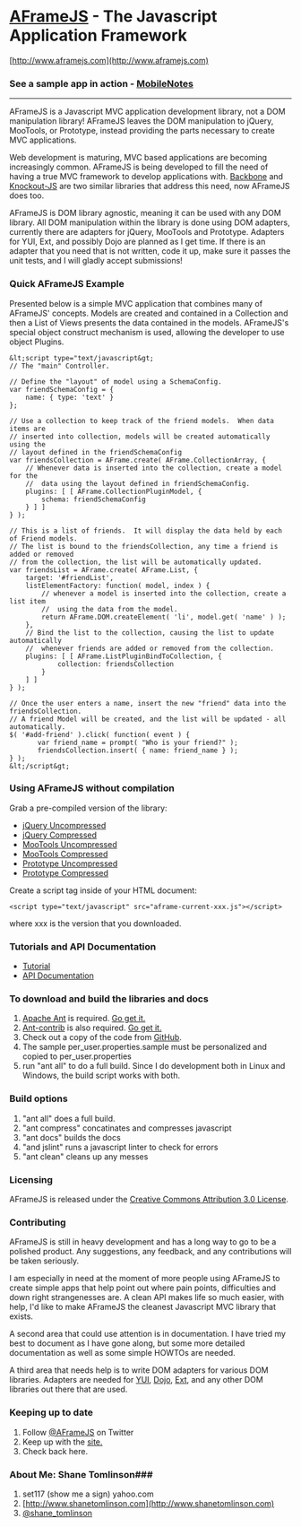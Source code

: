 [AFrameJS](http://www.aframejs.com) - The Javascript Application Framework
================================================

[http://www.aframejs.com](http://www.aframejs.com)

### See a sample app in action - [MobileNotes](https://github.com/stomlinson/MobileNotes) ###


-----------------------
AFrameJS is a Javascript MVC application development library, not a DOM manipulation library!  AFrameJS leaves the DOM manipulation to jQuery, MooTools, or Prototype, instead providing the parts necessary to create MVC applications.

Web development is maturing, MVC based applications are becoming increasingly common.  AFrameJS is being developed to fill the need of having a true MVC framework to develop applications with.  [Backbone](http://documentcloud.github.com/backbone/) and [Knockout-JS](http://knockoutjs.com/) are two similar libraries that address this need, now AFrameJS does too.

AFrameJS is DOM library agnostic, meaning it can be used with any DOM library.  All DOM manipulation within the library is done using DOM adapters, currently there are adapters for jQuery, MooTools and Prototype. Adapters for YUI, Ext, and possibly Dojo are planned as I get time. If there is an adapter that you need that is not written, code it up, make sure it passes the unit tests, and I will gladly accept submissions!

### Quick AFrameJS Example ###
Presented below is a simple MVC application that combines many of AFrameJS' concepts.  Models are created and contained in a Collection and then a List of Views presents the data contained in the models.  AFrameJS's special object construct mechanism is used, allowing the developer to use object Plugins.

    &lt;script type="text/javascript&gt;
    // The "main" Controller.
                
    // Define the "layout" of model using a SchemaConfig.
    var friendSchemaConfig = {
        name: { type: 'text' }
    };

    // Use a collection to keep track of the friend models.  When data items are
    // inserted into collection, models will be created automatically using the
    // layout defined in the friendSchemaConfig
    var friendsCollection = AFrame.create( AFrame.CollectionArray, {
        // Whenever data is inserted into the collection, create a model for the
        //  data using the layout defined in friendSchemaConfig.
        plugins: [ [ AFrame.CollectionPluginModel, {
            schema: friendSchemaConfig
        } ] ]
    } );

    // This is a list of friends.  It will display the data held by each of Friend models.
    // The list is bound to the friendsCollection, any time a friend is added or removed 
    // from the collection, the list will be automatically updated.
    var friendsList = AFrame.create( AFrame.List, {
        target: '#friendList',
        listElementFactory: function( model, index ) {
            // whenever a model is inserted into the collection, create a list item
            //  using the data from the model.
            return AFrame.DOM.createElement( 'li', model.get( 'name' ) );
        },
        // Bind the list to the collection, causing the list to update automatically
        //  whenever friends are added or removed from the collection.
        plugins: [ [ AFrame.ListPluginBindToCollection, {
                collection: friendsCollection
            }
        ] ]
    } );

    // Once the user enters a name, insert the new "friend" data into the friendsCollection.
    // A friend Model will be created, and the list will be updated - all automatically.
    $( '#add-friend' ).click( function( event ) {
           var friend_name = prompt( "Who is your friend?" );
           friendsCollection.insert( { name: friend_name } );
    } );            
    &lt;/script&gt;

### Using AFrameJS without compilation ###

Grab a pre-compiled version of the library:

* [jQuery Uncompressed](https://github.com/stomlinson/AFrame-JS/raw/master/dist/aframe-current-jquery.js)
* [jQuery Compressed](https://github.com/stomlinson/AFrame-JS/raw/master/dist/aframe-current-jquery.min.js)
* [MooTools Uncompressed](https://github.com/stomlinson/AFrame-JS/raw/master/dist/aframe-current-mootools.js)
* [MooTools Compressed](https://github.com/stomlinson/AFrame-JS/raw/master/dist/aframe-current-mootools.min.js)
* [Prototype Uncompressed](https://github.com/stomlinson/AFrame-JS/raw/master/dist/aframe-current-prototype.js)
* [Prototype Compressed](https://github.com/stomlinson/AFrame-JS/raw/master/dist/aframe-current-prototype.min.js)


Create a script tag inside of your HTML document:

    <script type="text/javascript" src="aframe-current-xxx.js"></script>

where xxx is the version that you downloaded.

### Tutorials and API Documentation ###
* [Tutorial](http://www.aframejs.com/tutorial.html)
* [API Documentation](http://www.aframejs.com/docs/index.html)

### To download and build the libraries and docs ###

1. [Apache Ant](http://ant.apache.org/) is required.  [Go get it.](http://ant.apache.org/)
2. [Ant-contrib](http://ant-contrib.sourceforge.net/) is also required.  [Go get it.](http://ant-contrib.sourceforge.net/)
3. Check out a copy of the code from [GitHub](https://github.com/stomlinson/AFrame-JS).
4. The sample per_user.properties.sample must be personalized and copied to per_user.properties
5. run "ant all" to do a full build. Since I do development both in Linux and Windows, the build script works with both.

### Build options ###
1. "ant all" does a full build.
2. "ant compress" concatinates and compresses javascript
3. "ant docs" builds the docs
4. "and jslint" runs a javascript linter to check for errors
5. "ant clean" cleans up any messes


### Licensing ###
AFrameJS is released under the [Creative Commons Attribution 3.0 License](http://creativecommons.org/licenses/by/3.0/).

### Contributing ###
AFrameJS is still in heavy development and has a long way to go to be a polished product.  Any suggestions, any feedback, and any
contributions will be taken seriously.  

I am especially in need at the moment of more people using AFrameJS to create simple apps
that help point out where pain points, difficulties and down right strangenesses are.  A clean API makes life so much easier, with
help, I'd like to make AFrameJS the cleanest Javascript MVC library that exists.

A second area that could use attention is in documentation.  I have tried my best to document as I have gone along, but some more 
detailed documentation as well as some simple HOWTOs are needed.

A third area that needs help is to write DOM adapters for various DOM libraries.  Adapters are needed for [YUI](http://developer.yahoo.com/yui/), 
[Dojo](http://dojotoolkit.org/), [Ext](http://www.sencha.com/products/js/), and any other DOM libraries out there that are used.

### Keeping up to date ###
1. Follow [@AFrameJS](http://twitter.com/#!/AFrameJS) on Twitter
2. Keep up with the [site.](http://www.aframejs.com)
3. Check back here.

### About Me: Shane Tomlinson###
1. set117 (show me a sign) yahoo.com
2. [http://www.shanetomlinson.com](http://www.shanetomlinson.com)
3. [@shane_tomlinson](http://twitter.com/#!/shane_tomlinson)
